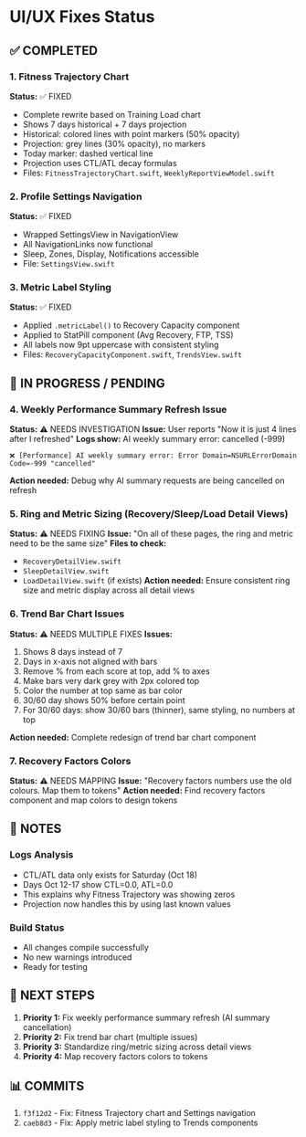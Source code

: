 # UI/UX Fixes Status

## ✅ COMPLETED

### 1. Fitness Trajectory Chart
**Status:** ✅ FIXED
- Complete rewrite based on Training Load chart
- Shows 7 days historical + 7 days projection
- Historical: colored lines with point markers (50% opacity)
- Projection: grey lines (30% opacity), no markers
- Today marker: dashed vertical line
- Projection uses CTL/ATL decay formulas
- Files: `FitnessTrajectoryChart.swift`, `WeeklyReportViewModel.swift`

### 2. Profile Settings Navigation
**Status:** ✅ FIXED
- Wrapped SettingsView in NavigationView
- All NavigationLinks now functional
- Sleep, Zones, Display, Notifications accessible
- File: `SettingsView.swift`

### 3. Metric Label Styling
**Status:** ✅ FIXED
- Applied `.metricLabel()` to Recovery Capacity component
- Applied to StatPill component (Avg Recovery, FTP, TSS)
- All labels now 9pt uppercase with consistent styling
- Files: `RecoveryCapacityComponent.swift`, `TrendsView.swift`

## 🔄 IN PROGRESS / PENDING

### 4. Weekly Performance Summary Refresh Issue
**Status:** ⚠️ NEEDS INVESTIGATION
**Issue:** User reports "Now it is just 4 lines after I refreshed"
**Logs show:** AI weekly summary error: cancelled (-999)
```
❌ [Performance] AI weekly summary error: Error Domain=NSURLErrorDomain Code=-999 "cancelled"
```
**Action needed:** Debug why AI summary requests are being cancelled on refresh

### 5. Ring and Metric Sizing (Recovery/Sleep/Load Detail Views)
**Status:** ⚠️ NEEDS FIXING
**Issue:** "On all of these pages, the ring and metric need to be the same size"
**Files to check:**
- `RecoveryDetailView.swift`
- `SleepDetailView.swift`
- `LoadDetailView.swift` (if exists)
**Action needed:** Ensure consistent ring size and metric display across all detail views

### 6. Trend Bar Chart Issues
**Status:** ⚠️ NEEDS MULTIPLE FIXES
**Issues:**
1. Shows 8 days instead of 7
2. Days in x-axis not aligned with bars
3. Remove % from each score at top, add % to axes
4. Make bars very dark grey with 2px colored top
5. Color the number at top same as bar color
6. 30/60 day shows 50% before certain point
7. For 30/60 days: show 30/60 bars (thinner), same styling, no numbers at top

**Action needed:** Complete redesign of trend bar chart component

### 7. Recovery Factors Colors
**Status:** ⚠️ NEEDS MAPPING
**Issue:** "Recovery factors numbers use the old colours. Map them to tokens"
**Action needed:** Find recovery factors component and map colors to design tokens

## 📝 NOTES

### Logs Analysis
- CTL/ATL data only exists for Saturday (Oct 18)
- Days Oct 12-17 show CTL=0.0, ATL=0.0
- This explains why Fitness Trajectory was showing zeros
- Projection now handles this by using last known values

### Build Status
- All changes compile successfully
- No new warnings introduced
- Ready for testing

## 🎯 NEXT STEPS

1. **Priority 1:** Fix weekly performance summary refresh (AI summary cancellation)
2. **Priority 2:** Fix trend bar chart (multiple issues)
3. **Priority 3:** Standardize ring/metric sizing across detail views
4. **Priority 4:** Map recovery factors colors to tokens

## 📊 COMMITS

1. `f3f12d2` - Fix: Fitness Trajectory chart and Settings navigation
2. `caeb8d3` - Fix: Apply metric label styling to Trends components
